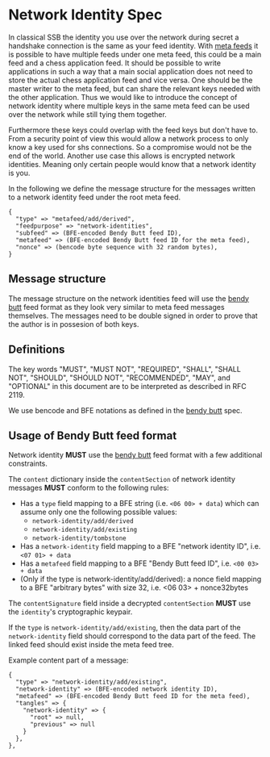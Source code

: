 # Network Identity Spec

In classical SSB the identity you use over the network during secret a
handshake connection is the same as your feed identity. With [meta
feeds] it is possible to have multiple feeds under one meta feed, this
could be a main feed and a chess application feed. It should be
possible to write applications in such a way that a main social
application does not need to store the actual chess application feed
and vice versa. One should be the master writer to the meta feed, but
can share the relevant keys needed with the other application. Thus we
would like to introduce the concept of network identity where multiple
keys in the same meta feed can be used over the network while still
tying them together.

Furthermore these keys could overlap with the feed keys but don't have
to. From a security point of view this would allow a network process
to only know a key used for shs connections. So a compromise would not
be the end of the world. Another use case this allows is encrypted
network identities. Meaning only certain people would know that a
network identity is you.

In the following we define the message structure for the messages
written to a network identity feed under the root meta feed.

```
{ 
  "type" => "metafeed/add/derived", 
  "feedpurpose" => "network-identities",
  "subfeed" => (BFE-encoded Bendy Butt feed ID),
  "metafeed" => (BFE-encoded Bendy Butt feed ID for the meta feed),
  "nonce" => (bencode byte sequence with 32 random bytes),
}
```

## Message structure

The message structure on the network identities feed will use the
[bendy butt] feed format as they look very similar to meta feed
messages themselves. The messages need to be double signed in order to
prove that the author is in possesion of both keys.

## Definitions

The key words "MUST", "MUST NOT", "REQUIRED", "SHALL", "SHALL NOT",
"SHOULD", "SHOULD NOT", "RECOMMENDED", "MAY", and "OPTIONAL" in this
document are to be interpreted as described in RFC 2119.

We use bencode and BFE notations as defined in the [bendy butt] spec.

## Usage of Bendy Butt feed format

Network identity **MUST** use the [bendy butt] feed format with a few
additional constraints.

The `content` dictionary inside the `contentSection` of network
identity messages **MUST** conform to the following rules:

 - Has a `type` field mapping to a BFE string (i.e. `<06 00> + data`)
 which can assume only one the following possible values:
   - `network-identity/add/derived`
   - `network-identity/add/existing`
   - `network-identity/tombstone`
 - Has a `network-identity` field mapping to a BFE "network identity
   ID", i.e. `<07 01> + data`
 - Has a `metafeed` field mapping to a BFE "Bendy Butt feed ID", i.e.
 `<00 03> + data`
 - (Only if the type is network-identity/add/derived): a nonce field
   mapping to a BFE "arbitrary bytes" with size 32, i.e. <06 03> +
   nonce32bytes

The `contentSignature` field inside a decrypted `contentSection`
**MUST** use the `identity`'s cryptographic keypair.

If the `type` is `network-identity/add/existing`, then the data part
of the `network-identity` field should correspond to the data part of
the feed. The linked feed should exist inside the meta feed tree.

Example content part of a message:

```
{
  "type" => "network-identity/add/existing",
  "network-identity" => (BFE-encoded network identity ID),
  "metafeed" => (BFE-encoded Bendy Butt feed ID for the meta feed),
  "tangles" => {
    "network-identity" => {
      "root" => null,
      "previous" => null
    }
  },
},
```


[secret handshake]: https://github.com/auditdrivencrypto/secret-handshake
[meta feeds]: https://github.com/ssb-ngi-pointer/ssb-meta-feed-spec
[bendy butt]: https://github.com/ssb-ngi-pointer/bendy-butt-spec/
